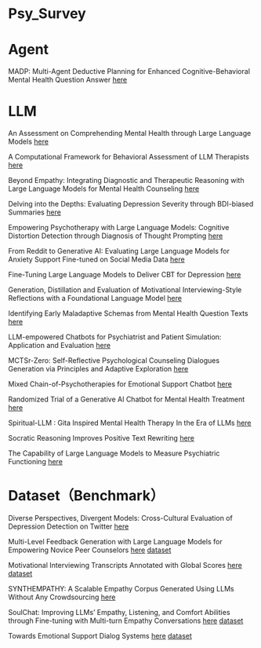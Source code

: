 # Psy_Survey

# Agent
MADP: Multi-Agent Deductive Planning for Enhanced Cognitive-Behavioral Mental Health Question Answer [here](https://arxiv.org/abs/2501.15826)
# LLM
An Assessment on Comprehending Mental Health through Large Language Models [here](https://arxiv.org/abs/2401.04592)

A Computational Framework for Behavioral Assessment of LLM Therapists [here](https://arxiv.org/abs/2401.00820)

Beyond Empathy: Integrating Diagnostic and Therapeutic Reasoning with Large Language Models for Mental Health Counseling [here](https://arxiv.org/abs/2505.15715)

Delving into the Depths: Evaluating Depression Severity through BDI-biased Summaries [here](https://aclanthology.org/2024.clpsych-1.2/)

Empowering Psychotherapy with Large Language Models: Cognitive Distortion Detection through Diagnosis of Thought Prompting [here](https://aclanthology.org/2023.findings-emnlp.284/)

From Reddit to Generative AI: Evaluating Large Language Models for Anxiety Support Fine-tuned on Social Media Data [here](https://arxiv.org/abs/2505.18464)

Fine-Tuning Large Language Models to Deliver CBT for Depression [here](https://arxiv.org/abs/2412.00251)

Generation, Distillation and Evaluation of Motivational Interviewing-Style Reflections with a Foundational Language Model [here](https://aclanthology.org/2024.eacl-long.75/)

Identifying Early Maladaptive Schemas from Mental Health Question Texts [here](https://aclanthology.org/2023.findings-emnlp.792/)

LLM-empowered Chatbots for Psychiatrist and Patient Simulation: Application and Evaluation [here](https://arxiv.org/abs/2305.13614)

MCTSr-Zero: Self-Reflective Psychological Counseling Dialogues Generation via Principles and Adaptive Exploration [here](https://arxiv.org/abs/2505.23229)

Mixed Chain-of-Psychotherapies for Emotional Support Chatbot [here](https://arxiv.org/abs/2409.19533)

Randomized Trial of a Generative AI Chatbot for Mental Health Treatment [here](https://gwern.net/doc/psychiatry/depression/2025-heinz.pdf#:~:text=We%20utilized%20transformer,tuned%20models%20via)

Spiritual-LLM : Gita Inspired Mental Health Therapy In the Era of LLMs [here](https://arxiv.org/abs/2506.19185)

Socratic Reasoning Improves Positive Text Rewriting [here](https://arxiv.org/abs/2403.03029)

The Capability of Large Language Models to Measure Psychiatric Functioning [here](https://arxiv.org/abs/2308.01834)
# Dataset（Benchmark）  
Diverse Perspectives, Divergent Models: Cross-Cultural Evaluation of Depression Detection on Twitter [here](https://aclanthology.org/2024.naacl-short.58/)

Multi-Level Feedback Generation with Large Language Models for Empowering Novice Peer Counselors [here](https://aclanthology.org/2024.acl-long.227/) [dataset](https://github.com/SALT-NLP/counseling-feedback)

Motivational Interviewing Transcripts Annotated with Global Scores [here](https://aclanthology.org/2024.lrec-main.1017/) [dataset](https://advanced-reality-lab.github.io/MI-TAGS/)

SYNTHEMPATHY: A Scalable Empathy Corpus Generated Using LLMs Without Any Crowdsourcing [here](https://arxiv.org/abs/2502.17857)

SoulChat: Improving LLMs’ Empathy, Listening, and Comfort Abilities through Fine-tuning with Multi-turn Empathy Conversations [here](https://aclanthology.org/2023.findings-emnlp.83/) [dataset](https://github.com/scutcyr/SoulChat?tab=readme-ov-file)

Towards Emotional Support Dialog Systems [here](https://aclanthology.org/2021.acl-long.269/) [dataset](https://github.com/thu-coai/Emotional-Support-Conversation?tab=readme-ov-file)
